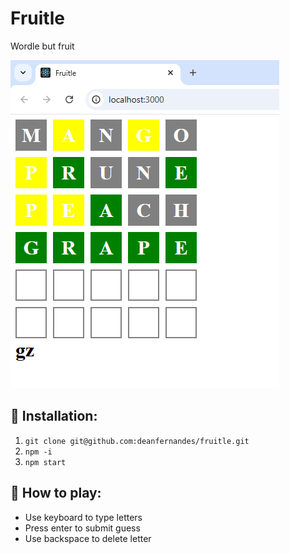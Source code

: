 # Fruitle
Wordle but fruit

![Screenshot](docs/screenshot.png)

## 🔨 Installation:
1. `git clone git@github.com:deanfernandes/fruitle.git`
2. `npm -i`
3. `npm start`

##  🚀 How to play:
- Use keyboard to type letters
- Press enter to submit guess
- Use backspace to delete letter
